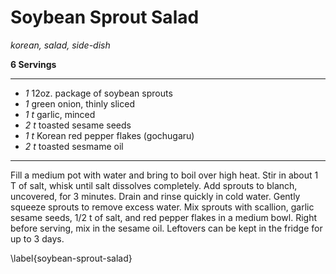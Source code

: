 # Soybean Sprout Salad

*korean, salad, side-dish*

**6 Servings**

---

- *1* 12oz. package of soybean sprouts
- *1* green onion, thinly sliced
- *1 t* garlic, minced
- *2 t* toasted sesame seeds
- *1 t* Korean red pepper flakes (gochugaru)
- *2 t* toasted sesmame oil

---

Fill a medium pot with water and bring to boil over high heat. Stir in about 1 T
of salt, whisk until salt dissolves completely. Add sprouts to blanch,
uncovered, for 3 minutes. Drain and rinse quickly in cold water. Gently squeeze
sprouts to remove excess water. Mix sprouts with scallion, garlic sesame seeds,
1/2 t of salt, and red pepper flakes in a medium bowl. Right before serving, mix
in the sesame oil. Leftovers can be kept in the fridge for up to 3 days.

\label{soybean-sprout-salad}
